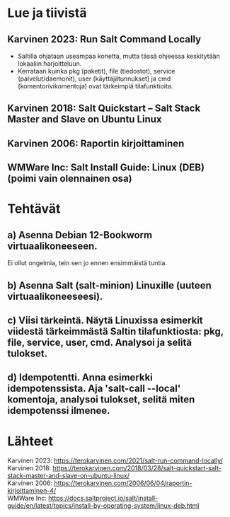 # Lue ja tiivistä
## Karvinen 2023: Run Salt Command Locally
- Saltilla ohjataan useampaa konetta, mutta tässä ohjeessa keskitytään lokaaliin harjoitteluun.
- Kerrataan kuinka pkg (paketit), file (tiedostot), service (palvelut/daemonit), user (käyttäjätunnukset) ja cmd (komentorivikomentoja) ovat tärkeimpiä tilafunktioita.
## Karvinen 2018: Salt Quickstart – Salt Stack Master and Slave on Ubuntu Linux

## Karvinen 2006: Raportin kirjoittaminen

## WMWare Inc: Salt Install Guide: Linux (DEB) (poimi vain olennainen osa)


# Tehtävät
## a) Asenna Debian 12-Bookworm virtuaalikoneeseen. 
Ei ollut ongelmia, tein sen jo ennen ensimmäistä tuntia.
## b) Asenna Salt (salt-minion) Linuxille (uuteen virtuaalikoneeseesi).

## c) Viisi tärkeintä. Näytä Linuxissa esimerkit viidestä tärkeimmästä Saltin tilafunktiosta: pkg, file, service, user, cmd. Analysoi ja selitä tulokset.

## d) Idempotentti. Anna esimerkki idempotenssista. Aja 'salt-call --local' komentoja, analysoi tulokset, selitä miten idempotenssi ilmenee.


# Lähteet
Karvinen 2023: https://terokarvinen.com/2021/salt-run-command-locally/ \
Karvinen 2018: https://terokarvinen.com/2018/03/28/salt-quickstart-salt-stack-master-and-slave-on-ubuntu-linux/ \
Karvinen 2006: https://terokarvinen.com/2006/06/04/raportin-kirjoittaminen-4/ \
WMWare Inc: https://docs.saltproject.io/salt/install-guide/en/latest/topics/install-by-operating-system/linux-deb.html
